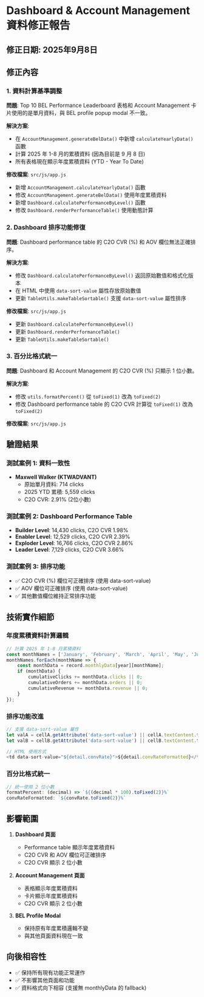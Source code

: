 # Dashboard & Account Management 資料修正報告

## 修正日期: 2025年9月8日

## 修正內容

### 1. 資料計算基準調整
**問題**: Top 10 BEL Performance Leaderboard 表格和 Account Management 卡片使用的是單月資料，與 BEL profile popup modal 不一致。

**解決方案**: 
- 在 `AccountManagement.generateBelData()` 中新增 `calculateYearlyData()` 函數
- 計算 2025 年 1-8 月的累積資料 (因為目前是 9 月 8 日)
- 所有表格現在顯示年度累積資料 (YTD - Year To Date)

**修改檔案**: `src/js/app.js`
- 新增 `AccountManagement.calculateYearlyData()` 函數
- 修改 `AccountManagement.generateBelData()` 使用年度累積資料
- 新增 `Dashboard.calculatePerformanceByLevel()` 函數
- 修改 `Dashboard.renderPerformanceTable()` 使用動態計算

### 2. Dashboard 排序功能修復
**問題**: Dashboard performance table 的 C2O CVR (%) 和 AOV 欄位無法正確排序。

**解決方案**:
- 修改 `Dashboard.calculatePerformanceByLevel()` 返回原始數值和格式化版本
- 在 HTML 中使用 `data-sort-value` 屬性存放原始數值
- 更新 `TableUtils.makeTableSortable()` 支援 `data-sort-value` 屬性排序

**修改檔案**: `src/js/app.js`
- 更新 `Dashboard.calculatePerformanceByLevel()` 
- 更新 `Dashboard.renderPerformanceTable()`
- 更新 `TableUtils.makeTableSortable()`

### 3. 百分比格式統一
**問題**: Dashboard 和 Account Management 的 C2O CVR (%) 只顯示 1 位小數。

**解決方案**:
- 修改 `utils.formatPercent()` 從 `toFixed(1)` 改為 `toFixed(2)`
- 修改 Dashboard performance table 的 C2O CVR 計算從 `toFixed(1)` 改為 `toFixed(2)`

**修改檔案**: `src/js/app.js`

## 驗證結果

### 測試案例 1: 資料一致性
- **Maxwell Walker (KTWADVANT)**
  - 原始單月資料: 714 clicks
  - 2025 YTD 累積: 5,559 clicks
  - C2O CVR: 2.91% (2位小數)

### 測試案例 2: Dashboard Performance Table
- **Builder Level**: 14,430 clicks, C2O CVR 1.98%
- **Enabler Level**: 12,529 clicks, C2O CVR 2.39%  
- **Exploder Level**: 16,766 clicks, C2O CVR 2.86%
- **Leader Level**: 7,129 clicks, C2O CVR 3.66%

### 測試案例 3: 排序功能
- ✅ C2O CVR (%) 欄位可正確排序 (使用 data-sort-value)
- ✅ AOV 欄位可正確排序 (使用 data-sort-value)
- ✅ 其他數值欄位維持正常排序功能

## 技術實作細節

### 年度累積資料計算邏輯
```javascript
// 計算 2025 年 1-8 月累積資料
const monthNames = ['January', 'February', 'March', 'April', 'May', 'June', 'July', 'August'];
monthNames.forEach(monthName => {
    const monthData = record.monthlyData[year][monthName];
    if (monthData) {
        cumulativeClicks += monthData.clicks || 0;
        cumulativeOrders += monthData.orders || 0;
        cumulativeRevenue += monthData.revenue || 0;
    }
});
```

### 排序功能改進
```javascript
// 支援 data-sort-value 屬性
let valA = cellA.getAttribute('data-sort-value') || cellA.textContent.trim();
let valB = cellB.getAttribute('data-sort-value') || cellB.textContent.trim();

// HTML 使用方式
<td data-sort-value="${detail.convRate}">${detail.convRateFormatted}</td>
```

### 百分比格式統一
```javascript
// 統一使用 2 位小數
formatPercent: (decimal) => `${(decimal * 100).toFixed(2)}%`
convRateFormatted: `${convRate.toFixed(2)}%`
```

## 影響範圍

1. **Dashboard 頁面**
   - Performance table 顯示年度累積資料
   - C2O CVR 和 AOV 欄位可正確排序
   - C2O CVR 顯示 2 位小數

2. **Account Management 頁面**
   - 表格顯示年度累積資料  
   - 卡片顯示年度累積資料
   - C2O CVR 顯示 2 位小數

3. **BEL Profile Modal**
   - 保持原有年度累積邏輯不變
   - 與其他頁面資料現在一致

## 向後相容性

- ✅ 保持所有現有功能正常運作
- ✅ 不影響其他頁面和功能
- ✅ 資料格式向下相容 (支援無 monthlyData 的 fallback)
